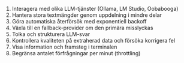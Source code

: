 
1. Interagera med olika LLM-tjänster (Ollama, LM Studio, Oobabooga)
2. Hantera stora textmängder genom uppdelning i mindre delar
3. Göra automatiska återförsök med exponentiell backoff
4. Växla till en fallback-provider om den primära misslyckas
5. Tolka och strukturera LLM-svar
6. Kontrollera kvaliteten på extraherad data och försöka korrigera fel
7. Visa information och framsteg i terminalen
8. Begränsa antalet förfrågningar per minut (throttling)
